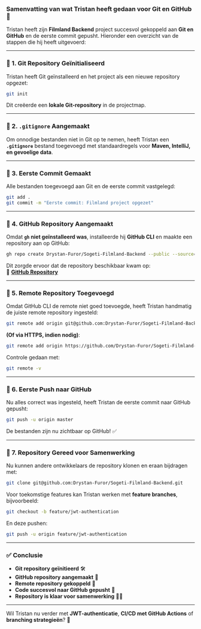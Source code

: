 ### **Samenvatting van wat Tristan heeft gedaan voor Git en GitHub** 🚀  

Tristan heeft zijn **Filmland Backend** project succesvol gekoppeld aan **Git en GitHub** en de eerste commit gepusht. Hieronder een overzicht van de stappen die hij heeft uitgevoerd:

---

### **🔹 1. Git Repository Geïnitialiseerd**
Tristan heeft Git geïnstalleerd en het project als een nieuwe repository opgezet:
```sh
git init
```
Dit creëerde een **lokale Git-repository** in de projectmap.

---

### **🔹 2. `.gitignore` Aangemaakt**
Om onnodige bestanden niet in Git op te nemen, heeft Tristan een **`.gitignore`** bestand toegevoegd met standaardregels voor **Maven, IntelliJ, en gevoelige data**.

---

### **🔹 3. Eerste Commit Gemaakt**
Alle bestanden toegevoegd aan Git en de eerste commit vastgelegd:
```sh
git add .
git commit -m "Eerste commit: Filmland project opgezet"
```

---

### **🔹 4. GitHub Repository Aangemaakt**
Omdat **`gh` niet geïnstalleerd was**, installeerde hij **GitHub CLI** en maakte een repository aan op GitHub:
```sh
gh repo create Drystan-Furor/Sogeti-Filmland-Backend --public --source=.
```
Dit zorgde ervoor dat de repository beschikbaar kwam op:  
🔗 **[GitHub Repository](https://github.com/Drystan-Furor/Sogeti-Filmland-Backend)**

---

### **🔹 5. Remote Repository Toegevoegd**
Omdat GitHub CLI de remote niet goed toevoegde, heeft Tristan handmatig de juiste remote repository ingesteld:
```sh
git remote add origin git@github.com:Drystan-Furor/Sogeti-Filmland-Backend.git
```
**(Of via HTTPS, indien nodig)**:
```sh
git remote add origin https://github.com/Drystan-Furor/Sogeti-Filmland-Backend.git
```

Controle gedaan met:
```sh
git remote -v
```

---

### **🔹 6. Eerste Push naar GitHub**
Nu alles correct was ingesteld, heeft Tristan de eerste commit naar GitHub gepusht:
```sh
git push -u origin master
```
De bestanden zijn nu zichtbaar op GitHub! ✅

---

### **🔹 7. Repository Gereed voor Samenwerking**
Nu kunnen andere ontwikkelaars de repository klonen en eraan bijdragen met:
```sh
git clone git@github.com:Drystan-Furor/Sogeti-Filmland-Backend.git
```
Voor toekomstige features kan Tristan werken met **feature branches**, bijvoorbeeld:
```sh
git checkout -b feature/jwt-authentication
```
En deze pushen:
```sh
git push -u origin feature/jwt-authentication
```

---

### **✅ Conclusie**
- **Git repository geïnitieerd** 🛠️  
- **GitHub repository aangemaakt** 🎯  
- **Remote repository gekoppeld** 🔗  
- **Code succesvol naar GitHub gepusht** 🚀  
- **Repository is klaar voor samenwerking** 👨‍💻  

---

Wil Tristan nu verder met **JWT-authenticatie**, **CI/CD met GitHub Actions** of **branching strategieën**? 🚀